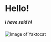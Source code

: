 # Hello!

##### I have said hi

![Image of Yaktocat](https://octodex.github.com/images/yaktocat.png)

